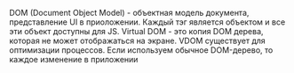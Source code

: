 DOM (Document Object Model) -  объектная модель документа, представление UI в приоложении. Каждый тэг является объектом и все эти объект доступны для JS.
Virtual DOM - это копия DOM дерева, которая не может отображаться на экране. VDOM существует для оптимизации процессов. Если используем обычное DOM-дерево, то каждое изменение в приложении